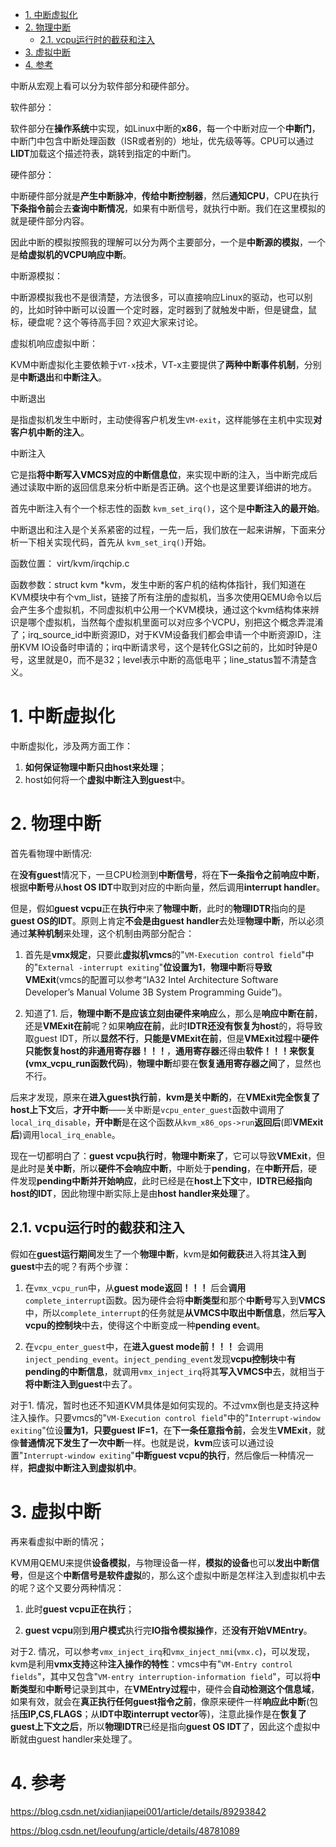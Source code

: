 <!-- @import "[TOC]" {cmd="toc" depthFrom=1 depthTo=6 orderedList=false} -->

<!-- code_chunk_output -->

- [1. 中断虚拟化](#1-中断虚拟化)
- [2. 物理中断](#2-物理中断)
  - [2.1. vcpu运行时的截获和注入](#21-vcpu运行时的截获和注入)
- [3. 虚拟中断](#3-虚拟中断)
- [4. 参考](#4-参考)

<!-- /code_chunk_output -->

中断从宏观上看可以分为软件部分和硬件部分。

软件部分：

软件部分在**操作系统**中实现，如Linux中断的**x86**，每一个中断对应一个**中断门**，中断门中包含中断处理函数（ISR或者别的）地址，优先级等等。CPU可以通过**LIDT**加载这个描述符表，跳转到指定的中断门。

硬件部分：

中断硬件部分就是**产生中断脉冲**，**传给中断控制器**，然后**通知CPU**，CPU在执行**下条指令前**会去**查询中断情况**，如果有中断信号，就执行中断。我们在这里模拟的就是硬件部分内容。

因此中断的模拟按照我的理解可以分为两个主要部分，一个是**中断源的模拟**，一个是**给虚拟机的VCPU响应中断**。

中断源模拟：

中断源模拟我也不是很清楚，方法很多，可以直接响应Linux的驱动，也可以别的，比如时钟中断可以设置一个定时器，定时器到了就触发中断，但是键盘，鼠标，硬盘呢？这个等待高手回？欢迎大家来讨论。

虚拟机响应虚拟中断：

KVM中断虚拟化主要依赖于`VT-x`技术，VT-x主要提供了**两种中断事件机制**，分别是**中断退出**和**中断注入**。

中断退出

是指虚拟机发生中断时，主动使得客户机发生`VM-exit`，这样能够在主机中实现**对客户机中断的注入**。

中断注入

它是指**将中断写入VMCS对应的中断信息位**，来实现中断的注入，当中断完成后通过读取中断的返回信息来分析中断是否正确。这个也是这里要详细讲的地方。

首先中断注入有个一个标志性的函数 `kvm_set_irq()`，这个是**中断注入的最开始**。

中断退出和注入是个关系紧密的过程，一先一后，我们放在一起来讲解，下面来分析一下相关实现代码，首先从 `kvm_set_irq()`开始。

函数位置： virt/kvm/irqchip.c

函数参数：struct kvm *kvm，发生中断的客户机的结构体指针，我们知道在KVM模块中有个vm_list，链接了所有注册的虚拟机，当多次使用QEMU命令以后会产生多个虚拟机，不同虚拟机中公用一个KVM模块，通过这个kvm结构体来辨识是哪个虚拟机，当然每个虚拟机里面可以对应多个VCPU，别把这个概念弄混淆了；irq_source_id中断资源ID，对于KVM设备我们都会申请一个中断资源ID，注册KVM IO设备时申请的；irq中断请求号，这个是转化GSI之前的，比如时钟是0号，这里就是0，而不是32；level表示中断的高低电平；line_status暂不清楚含义。



# 1. 中断虚拟化

中断虚拟化，涉及两方面工作：

1. **如何保证物理中断只由host来处理**；
2. host如何将一个**虚拟中断注入到guest**中。

# 2. 物理中断

首先看物理中断情况:

在**没有guest**情况下，一旦CPU检测到**中断信号**，将在**下一条指令之前响应中断**，根据**中断号**从**host OS IDT**中取到对应的中断向量，然后调用**interrupt handler**。

但是，假如**guest vcpu**正在**执行中**来了**物理中断**，此时的**物理IDTR**指向的是**guest OS的IDT**。原则上肯定**不会是由guest handler**去处理**物理中断**，所以必须通过**某种机制**来处理，这个机制由两部分配合：

1. 首先是**vmx规定**，只要此**虚拟机vmcs**的"`VM-Execution control field`"中的"`External -interrupt exiting`"**位设置为1**，**物理中断**将**导致VMExit**(vmcs的配置可以参考“IA32 Intel Architecture Software Developer’s Manual Volume 3B System Programming Guide”)。

2. 知道了1. 后，**物理中断不是应该立刻由硬件来响应**么，那么是**响应中断在前**，还是**VMExit在前**呢？如果**响应在前**，此时**IDTR还没有恢复为host**的，将导致取guest IDT，所以**显然不行**，**只能是VMExit在前**，但是**VMExit过程**中**硬件只能恢复host的非通用寄存器！！！**，**通用寄存器**还得由**软件！！！来恢复(vmx_vcpu_run函数代码**)，**物理中断**却要在**恢复通用寄存器之间**了，显然也不行。

后来才发现，原来在**进入guest执行前**，**kvm是关中断的**，在**VMExit完全恢复了host上下文**后，**才开中断**——关中断是`vcpu_enter_guest`函数中调用了`local_irq_disable`，**开中断**是在这个函数从`kvm_x86_ops->run`**返回后**(即**VMExit后**)调用`local_irq_enable`。

现在一切都明白了：**guest vcpu执行时**，**物理中断来了**，它可以导致**VMExit**，但是此时是**关中断**，所以**硬件不会响应中断**，中断处于**pending**，在**中断开后**，硬件发现**pending中断并开始响应**，此时已经是在**host上下文**中，**IDTR已经指向host的IDT**，因此物理中断实际上是由**host handler来处理**了。

## 2.1. vcpu运行时的截获和注入

假如在**guest运行期间**发生了一个**物理中断**，kvm是**如何截获**进入将其**注入到guest**中去的呢？有两个步骤：

1. 在`vmx_vcpu_run`中，从**guest mode返回！！！** 后会**调用**`complete_interrupt`函数。因为硬件会将**中断类型**和那个**中断号**写入到**VMCS**中，所以`complete_interrupt`的任务就是**从VMCS中取出中断信息**，然后**写入vcpu的控制块**中去，使得这个中断变成一种**pending event**。

2. 在`vcpu_enter_guest`中，在**进入guest mode前！！！** 会调用`inject_pending_event`。`inject_pending_event`发现**vcpu控制块**中**有pending的中断信息**，就调用`vmx_inject_irq`将其**写入VMCS中**去，就相当于**将中断注入到guest**中去了。

对于1. 情况，暂时也还不知道KVM具体是如何实现的。不过vmx倒也是支持这种注入操作。只要vmcs的"`VM-Execution control field`"中的"`Interrupt-window exiting`"位设**置为1**，**只要guest IF=1**，在**下一条任意指令前**，会发生**VMExit**，就像**普通情况下发生了一次中断**一样。也就是说，**kvm**应该可以通过设置"`Interrupt-window exiting`"**中断guest vcpu的执行**，然后像后一种情况一样，**把虚拟中断注入到虚拟机中**。

# 3. 虚拟中断

再来看虚拟中断的情况；

KVM用QEMU来提供**设备模拟**，与物理设备一样，**模拟的设备**也可以**发出中断信号**，但是这个**中断信号是软件虚拟**的，那么这个虚拟中断是怎样注入到虚拟机中去的呢？这个又要分两种情况：

1. 此时**guest vcpu正在执行**；

2. **guest vcpu**刚到**用户模式**执行完**IO指令模拟操作**，还**没有开始VMEntry**。

对于2. 情况，可以参考`vmx_inject_irq`和`vmx_inject_nmi`(`vmx.c`)，可以发现，kvm是利用**vmx支持**这种**注入操作的特性**：vmcs中有"`VM-Entry control fields`"，其中又包含"`VM-entry interruption-information field`"，可以将**中断类型**和**中断号**记录到其中，在**VMEntry过程**中，硬件会**自动检测这个信息域**，如果有效，就会在**真正执行任何guest指令之前**，像原来硬件一样**响应此中断**(包括**压IP,CS,FLAGS**；从**IDT中取interrupt vector**等)，注意此操作是在**恢复了guest上下文之后**，所以**物理IDTR**已经是指向**guest OS IDT**了，因此这个虚拟中断就由guest handler来处理了。

# 4. 参考

https://blog.csdn.net/xidianjiapei001/article/details/89293842

https://blog.csdn.net/leoufung/article/details/48781089